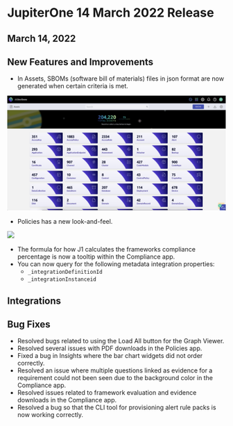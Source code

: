 # JupiterOne 14 March 2022 Release

## March 14, 2022

## New Features and Improvements
- In Assets, SBOMs (software bill of materials) files in json format are now generated when certain criteria is met.

![](../assets/SBOM.png)

- Policies has a new look-and-feel.

![](../assets/updatedpolocies.png)
- The formula for how J1 calculates the frameworks compliance percentage is now a tooltip within the Compliance app.
- You can now query for the following metadata integration properties:
  - `_integrationDefinitionId`
  - `_integrationInstanceid`

## Integrations

## Bug Fixes
-  Resolved bugs related to using the Load All button for the Graph Viewer.
-  Resolved several issues with PDF downloads in the Policies app.
-  Fixed a bug in Insights where the bar chart widgets did not order correctly.
-  Resolved an issue where multiple questions linked as evidence for a requirement could not been seen due to the background color in the Compliance app.
-  Resolved issues related to framework evaluation and evidence downloads in the Compliance app. 
-  Resolved a bug so that the CLI tool for provisioning alert rule packs is now working correctly.

